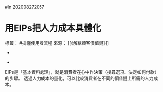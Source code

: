 #ln 202008272057
# 用EIPs把人力成本具體化
標籤： #搞懂使用者流程
來源： [[《解構顧客價值鏈》]]

-

>

-

EIPs是「基本資料處理」，就是消費者在心中作決策（搜尋選項、決定如何付款）的步驟。
透過人力成本的量化，可以比較消費者在不同的價值鏈上所需的人力成本。